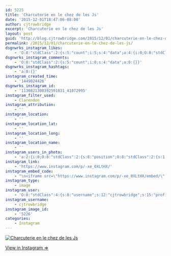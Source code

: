 ```yaml
---
id: 5225
title: 'Charcuterie en le chez de les Js'
date: '2015-12-01T18:47:06-08:00'
author: cjtrowbridge
excerpt: 'Charcuterie en le chez de les Js'
layout: post
guid: 'http://blog.cjtrowbridge.com/2015/12/01/charcuterie-en-le-chez-de-les-js/'
permalink: /2015/12/01/charcuterie-en-le-chez-de-les-js/
dsgnwrks_instagram_likes:
    - 'O:8:"stdClass":2:{s:5:"count";i:5;s:4:"data";a:4:{i:0;O:8:"stdClass":4:{s:8:"username";s:16:"_jessiecalvillo_";s:15:"profile_picture";s:109:"https://scontent.cdninstagram.com/hphotos-xpf1/t51.2885-19/s150x150/12277652_626072890828941_1937241036_a.jpg";s:2:"id";s:9:"240808977";s:9:"full_name";s:17:"Jessenia Calvillo";}i:1;O:8:"stdClass":4:{s:8:"username";s:12:"pdxwonderboy";s:15:"profile_picture";s:98:"https://scontent.cdninstagram.com/hphotos-xaf1/t51.2885-19/924735_489782997869897_1995342228_a.jpg";s:2:"id";s:8:"32060586";s:9:"full_name";s:12:"Ilan Gerould";}i:2;O:8:"stdClass":4:{s:8:"username";s:12:"cjtrowbridge";s:15:"profile_picture";s:109:"https://scontent.cdninstagram.com/hphotos-xat1/t51.2885-19/s150x150/12081186_1759494767611229_280555941_a.jpg";s:2:"id";s:8:"41872995";s:9:"full_name";s:13:"CJ Trowbridge";}i:3;O:8:"stdClass":4:{s:8:"username";s:11:"sexytallone";s:15:"profile_picture";s:109:"https://scontent.cdninstagram.com/hphotos-xft1/t51.2885-19/s150x150/11849820_840552366061224_1850509525_a.jpg";s:2:"id";s:7:"9678444";s:9:"full_name";s:11:"sexytallone";}}}'
dsgnwrks_instagram_comments:
    - 'O:8:"stdClass":2:{s:5:"count";i:0;s:4:"data";a:0:{}}'
dsgnwrks_instagram_hashtags:
    - 'a:0:{}'
instagram_created_time:
    - '1449024426'
dsgnwrks_instagram_id:
    - '1130821308392591831_41872995'
instagram_filter_used:
    - Clarendon
instagram_attribution:
    - ''
instagram_location:
    - ''
instagram_location_lat:
    - ''
instagram_location_long:
    - ''
instagram_location_name:
    - ''
instagram_users_in_photo:
    - 'a:2:{i:0;O:8:"stdClass":2:{s:8:"position";O:8:"stdClass":2:{s:1:"y";d:0.5159722;s:1:"x";d:0.10694444;}s:4:"user";O:8:"stdClass":4:{s:8:"username";s:8:"jion_916";s:15:"profile_picture";s:108:"https://scontent.cdninstagram.com/hphotos-xaf1/t51.2885-19/s150x150/11934753_875475449195304_751906029_a.jpg";s:2:"id";s:9:"193181260";s:9:"full_name";s:14:"Jion Azarabadi";}}i:1;O:8:"stdClass":2:{s:8:"position";O:8:"stdClass":2:{s:1:"y";d:0.45555556;s:1:"x";d:0.8798611;}s:4:"user";O:8:"stdClass":4:{s:8:"username";s:10:"romothegod";s:15:"profile_picture";s:109:"https://scontent.cdninstagram.com/hphotos-xpa1/t51.2885-19/s150x150/11899537_849126361861724_1655431583_a.jpg";s:2:"id";s:9:"206196510";s:9:"full_name";s:10:"Jacob Romo";}}}'
instagram_link:
    - 'https://www.instagram.com/p/-xe_0XLtHX/'
instagram_embed_code:
    - "\n<iframe src=\"https://www.instagram.com/p/-xe_0XLtHX/embed/\" width=\"612\" height=\"710\" frameborder=\"0\" scrolling=\"no\" allowtransparency=\"true\" class=\"insta-image-embed\"></iframe>\n"
instagram_type:
    - image
instagram_user:
    - 'O:8:"stdClass":4:{s:8:"username";s:12:"cjtrowbridge";s:15:"profile_picture";s:109:"https://scontent.cdninstagram.com/hphotos-xat1/t51.2885-19/s150x150/12081186_1759494767611229_280555941_a.jpg";s:2:"id";s:8:"41872995";s:9:"full_name";s:13:"CJ Trowbridge";}'
instagram_username:
    - cjtrowbridge
instagram_image_id:
    - '5226'
categories:
    - Instagram
---
```


[![Charcuterie en le chez de les Js](https://blog.cjtrowbridge.com/wp-content/uploads/2015/12/1449024426-1-1.jpg)](https://www.instagram.com/p/-xe_0XLtHX/)

[View in Instagram ⇒](https://www.instagram.com/p/-xe_0XLtHX/)